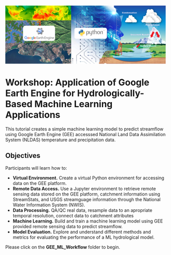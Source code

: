 ![GEE_ML](./GEE_ML_Workflow/Images/GEE_ML_Hydrological_Cycle.jpg)

# Workshop: Application of Google Earth Engine for Hydrologically-Based Machine Learning Applications
This tutorial creates a simple machine learning model to predict streamflow using Google Earth Engine (GEE) accesssed National Land Data Assimilation System (NLDAS) temperature and precipitation data.


## Objectives
Participants will learn how to:
*  **Virtual Environment.** Create a virtual Python environment for accessing data on the GEE platform.
*  **Remote Data Access.** Use a Jupyter environment to retrieve remote sensing data stored on the GEE platform, catchment information using StreamStats, and USGS streamguage information through the National Water Information System (NWIS). 
*  **Data Processing.** QA/QC real data, resample data to an apropriate temporal resolution, connect data to catchment attributes
*  **Machine Learning.** Build and train a machine learning model using GEE provided remote sensing data to predict streamflow.
* **Model Evaluation.** Explore and understand different methods and metrics for evaluating the performance of a ML hydrological model. 

Please click on the **GEE_ML_Workflow** folder to begin.
